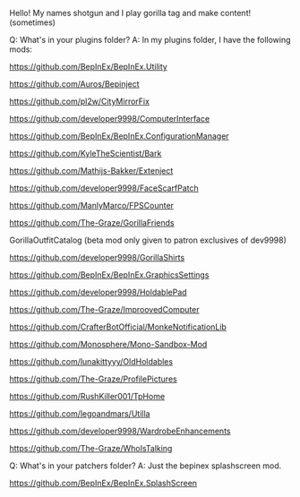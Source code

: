 Hello! My names shotgun and I play gorilla tag and make content! (sometimes) 

Q: What's in your plugins folder?
A: In my plugins folder, I have the following mods:

https://github.com/BepInEx/BepInEx.Utility

https://github.com/Auros/Bepinject

https://github.com/pl2w/CityMirrorFix

https://github.com/developer9998/ComputerInterface

https://github.com/BepInEx/BepInEx.ConfigurationManager

https://github.com/KyleTheScientist/Bark

https://github.com/Mathijs-Bakker/Extenject

https://github.com/developer9998/FaceScarfPatch

https://github.com/ManlyMarco/FPSCounter

https://github.com/The-Graze/GorillaFriends

GorillaOutfitCatalog (beta mod only given to patron exclusives of dev9998)

https://github.com/developer9998/GorillaShirts

https://github.com/BepInEx/BepInEx.GraphicsSettings

https://github.com/developer9998/HoldablePad

https://github.com/The-Graze/ImproovedComputer

https://github.com/CrafterBotOfficial/MonkeNotificationLib

https://github.com/Monosphere/Mono-Sandbox-Mod

https://github.com/lunakittyyy/OldHoldables

https://github.com/The-Graze/ProfilePictures

https://github.com/RushKiller001/TpHome

https://github.com/legoandmars/Utilla

https://github.com/developer9998/WardrobeEnhancements

https://github.com/The-Graze/WhoIsTalking



Q: What's in your patchers folder?
A: Just the bepinex splashscreen mod. 


https://github.com/BepInEx/BepInEx.SplashScreen
